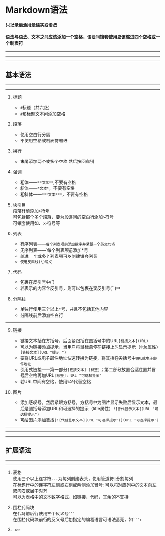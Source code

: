 # **Markdown语法**  
 
#### 只记录最通用最佳实践语法  
  
#### 语法与语法、文本之间应该添加一个空格，语法间镶套使用应该缩进四个空格或一个制表符

****** 
******
******
    
## **基本语法**  
  
******
******  

1. 标题  
	* `#`标题（共六级）  
	* `#`和标题文本间添加空格  

2. 段落  
	* 使用空白行分隔  
	* 不使用空格或制表符缩进  

3. 换行  
	* 末尾添加两个或多个空格 然后按回车键  

4. 强调  
	* 粗体——`**文本**`,不要有空格  
	* 斜体——`*文本*`，不要有空格  
	* 粗斜体——`***文本***`，不要有空格  

5. 块引用  
	段落行前添加`>`符号  
	可包括都个多个段落，要为段落间的空白行添加`>`符号  
	可镶套使用如、`>>`符号等  

6. 列表    
	* 有序列表——`每个列表项前添加数字并紧跟一个英文句点`  
	* 无序列表——`每个列表项前添加*号   
	* 缩进一个或多个列表项可以创建镶套列表  
	* `使用反斜线(\)转义`  

7. 代码  
	* 包裹在反引号中(`)  
	* 若表示的内容含反引号，则可以包裹在双反引号(``)中    

8. 分隔线  
	* 单独行使用三个以上`*`号，并且不包括其他内容  
	* 分隔线前后添加空白行 
 
******

9. 链接  
	* 链接文本括在方括号，后面紧跟括在圆括号中的URL`[链接文本](URL)`  
	* 可以为链接添加提示，当用户将鼠标悬停在链接上时显示提示（title属性）`[链接文本](URL "提示 ")`   
	* 要将URL或电子邮件地址快速转换为链接，将其括在尖括号中`URL或电子邮件地址`   
	* 引用式链接——第一部分`[链接文本] [标签]`；第二部分放置合适位置并冒号后空格再加URL`[标签]: URL "可选择提示"`  
	* 若URL中间有空格，使用`%20`代替空格  

10. 图片  
	* 添加感叹号，然后紧跟方括号，方括号中为图片显示失败后显示文本，最后是圆括号添加URL和可选择的提示（title属性）`![替代显示文本](URL "可选择提示")`    
	* 可给图片添加链接`[![代替显示文本](URL "可选择提示")](URL "可选择提示")`  


******
****** 
******

## **扩展语法**  

******
******  

1. 表格  
	使用三个以上连字符`---`为每列创建表头，使用管道符`|`分割每列   
	在标题行中的连字符左侧或右侧或两侧添加冒号`:`可以将对应列中的文本向左或向右或居中对齐   
	可以为表格中的文本数字格式，如链接、代码，其余的不支持	  

2. 围栏代码块  
	在代码前后行使用三个反义号`` ``` ``  
	在围栏代码块前行的反义号后加指定的编程语言可语法高亮，如`` ```c ``  

3.  `  we  `
	    
    
     	

















